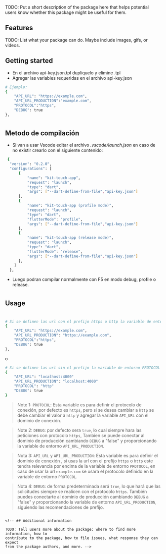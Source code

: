 <!--
This README describes the package. If you publish this package to pub.dev,
this README's contents appear on the landing page for your package.

For information about how to write a good package README, see the guide for
[writing package pages](https://dart.dev/guides/libraries/writing-package-pages).

For general information about developing packages, see the Dart guide for
[creating packages](https://dart.dev/guides/libraries/create-library-packages)
and the Flutter guide for
[developing packages and plugins](https://flutter.dev/developing-packages).
-->

TODO: Put a short description of the package here that helps potential users
know whether this package might be useful for them.

## Features

TODO: List what your package can do. Maybe include images, gifs, or videos.

## Getting started

- En el archivo api-key.json.tpl dupliquelo y elimine .tpl
- Agregar las variables requeridas en el archivo api-key.json

```bash
# Ejemplo:
{
    "API_URL": "https://example.com",
    "API_URL_PRODUCTION":"example.com",
    "PROTOCOL":"https",
    "DEBUG": true
},
```

#

## Metodo de compilación

- Si van a usar Vscode editar el archivo _.vscode/launch.json_ en caso de no existir crearlo con el siguiente contenido:

```bash
 {
  "version": "0.2.0",
  "configurations": [
      {
          "name": "kit-touch-app",
          "request": "launch",
          "type": "dart",
          "args": ["--dart-define-from-file","api-key.json"]
      },
      {
          "name": "kit-touch-app (profile mode)",
          "request": "launch",
          "type": "dart",
          "flutterMode": "profile",
          "args": ["--dart-define-from-file","api-key.json"]
      },
      {
          "name": "kit-touch-app (release mode)",
          "request": "launch",
          "type": "dart",
          "flutterMode": "release",
          "args": ["--dart-define-from-file","api-key.json"]
      },
    ]
  },
```

- Luego podran compilar normalmente con F5 en modo debug, profile o release.

#

#

## Usage

#

```bash
# Si se definen las url con el prefijo https o http la variable de entorno PROTOCOL no tendra relevancia.
{
    "API_URL": "https://example.com",
    "API_URL_PRODUCTION": "https://example.com",
    "PROTOCOL":"https",
    "DEBUG": true
},
```

o

```bash
# Si se definen las url sin el prefijo la variable de entorno PROTOCOL tendra relevancia.
{
    "API_URL": "localhost:4000"
    "API_URL_PRODUCTION": "localhost:4000"
    "PROTOCOL": "http"
    "DEBUG": true
}
```

> Note 1: `PROTOCOL`: Esta variable es para definir el protocolo de conexión, por defecto es `https`, pero si se desea cambiar a `http` se debe cambiar el valor a `http` y agregar la variable `API_URL` con el dominio de conexión.

> Note 2: `DEBUG`: por defecto sera `true`, lo cual siempre hara las peticiones con protocolo `https`, Tambien se puede conectar al dominio de producción cambiando `DEBUG` a "false" y proporcionando la variable de entorno `API_URL_PRODUCTION`.

> Nota 3: `API_URL` y `API_URL_PRODUCTION`: Esta variable es para definir el dominio de conexión , si usas la url con el prefijo `https` o `http` este tendra relevancia por encima de la variable de entorno `PROTOCOL`, en caso de usar la url `example.com` se usara el protocolo definido en la variable de entorno `PROTOCOL`.

> Nota 4: `DEBUG`: de forma predeterminada será `true`, lo que hará que las solicitudes siempre se realicen con el protocolo `https`. También puedes conectarte al dominio de producción cambiando `DEBUG` a "false" y proporcionando la variable de entorno `API_URL_PRODUCTION`, siguiendo las recomendaciones de prefijo.

```

<!-- ## Additional information

TODO: Tell users more about the package: where to find more information, how to
contribute to the package, how to file issues, what response they can expect
from the package authors, and more. -->
```
